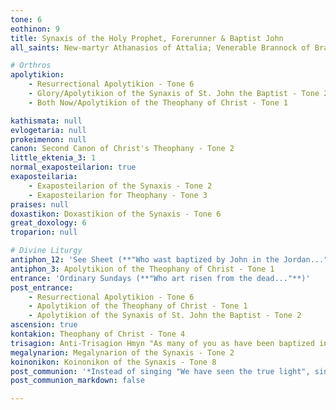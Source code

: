 ```yaml
---
tone: 6
eothinon: 9
title: Synaxis of the Holy Prophet, Forerunner & Baptist John
all_saints: New-martyr Athanasios of Attalia; Venerable Brannock of Braunton

# Orthros
apolytikion:
    - Resurrectional Apolytikion - Tone 6
    - Glory/Apolytikion of the Synaxis of St. John the Baptist - Tone 2
    - Both Now/Apolytikion of the Theophany of Christ - Tone 1

kathismata: null
evlogetaria: null
prokeimenon: null
canon: Second Canon of Christ's Theophany - Tone 2
little_ektenia_3: 1
normal_exaposteilarion: true
exaposteilaria:
    - Exaposteilarion of the Synaxis - Tone 2
    - Exaposteilarion for Theophany - Tone 3
praises: null
doxastikon: Doxastikion of the Synaxis - Tone 6
great_doxology: 6
troparion: null

# Divine Liturgy
antiphon_12: 'See Sheet (**"Who wast baptized by John in the Jordan..."**)'
antiphon_3: Apolytikion of the Theophany of Christ - Tone 1
entrance: 'Ordinary Sundays (**"Who art risen from the dead..."**)'
post_entrance:
    - Resurrectional Apolytikion - Tone 6
    - Apolytikion of the Theophany of Christ - Tone 1
    - Apolytikion of the Synaxis of St. John the Baptist - Tone 2
ascension: true
kontakion: Theophany of Christ - Tone 4
trisagion: Anti-Trisagion Hmyn "As many of you as have been baptized into Christ"
megalynarion: Megalynarion of the Synaxis - Tone 2
koinonikon: Koinonikon of the Synaxis - Tone 8
post_communion: '*Instead of singing "We have seen the true light", sing the festal Apolytikion: "When Thou, O Lord..."*'
post_communion_markdown: false

---
```


